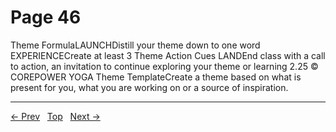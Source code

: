 # Page 46

Theme FormulaLAUNCHDistill your theme down to one word
EXPERIENCECreate at least 3 Theme Action Cues
LANDEnd class with a call to action, an invitation to continue exploring your theme or learning
2.25 © COREPOWER YOGA Theme TemplateCreate a theme based on what is present for you, what you are working on or a source of inspiration.


---
[← Prev](/pages/page-045.md) &nbsp; [Top](/index.md) &nbsp; [Next →](/pages/page-047.md)
